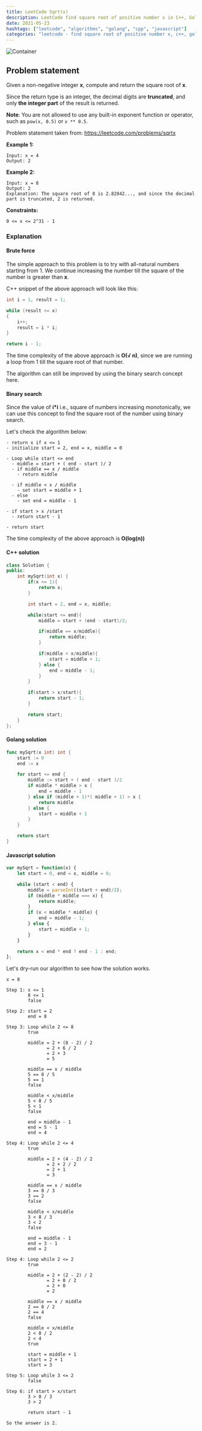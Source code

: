 ```yaml
---
title: LeetCode Sqrt(x)
description: LeetCode find square root of positive number x in C++, Golang and Javascript
date: 2021-05-23
hashtags: ["leetcode", "algorithms", "golang", "cpp", "javascript"]
categories: "leetcode - find square root of positive number x, c++, golang, javascript"
---
```


![Container](./../square-root.png)

## Problem statement

Given a non-negative integer **x**, compute and return the square root of **x**.

Since the return type is an integer, the decimal digits are **truncated**,
and only **the integer part** of the result is returned.

**Note**: You are not allowed to use any built-in exponent function or operator, such as
`pow(x, 0.5)` or `x ** 0.5`.

Problem statement taken from: <a href='https://leetcode.com/problems/sqrtx' target='_blank'>https://leetcode.com/problems/sqrtx</a>

**Example 1:**

```
Input: x = 4
Output: 2
```

**Example 2:**

```
Input: x = 8
Output: 2
Explanation: The square root of 8 is 2.82842..., and since the decimal part is truncated, 2 is returned.
```

**Constraints:**

```
0 <= x <= 2^31 - 1
```

### Explanation

#### Brute force

The simple approach to this problem is to try with all-natural numbers starting from 1.
We continue increasing the number till the square of the number is greater than **x**.

C++ snippet of the above approach will look like this:

```cpp
int i = 1, result = 1;

while (result <= x)
{
    i++;
    result = i * i;
}

return i - 1;
```

The time complexity of the above approach is **O(√ n)**, since we are running
a loop from 1 till the square root of that number.

The algorithm can still be improved by using the binary search concept here.

#### Binary search

Since the value of **i*i** i.e., square of numbers increasing monotonically,
we can use this concept to find the square root of the number using
binary search.

Let's check the algorithm below:

```
- return x if x <= 1
- initialize start = 2, end = x, middle = 0

- Loop while start <= end
  - middle = start + ( end - start )/ 2
  - if middle == x / middle
    - return middle

  - if middle < x / middle
    - set start = middle + 1
  - else
    - set end = middle - 1

- if start > x /start
  - return start - 1

- return start
```

The time complexity of the above approach is **O(log(n))**

#### C++ solution

```cpp
class Solution {
public:
    int mySqrt(int x) {
        if(x <= 1){
            return x;
        }

        int start = 2, end = x, middle;

        while(start <= end){
            middle = start + (end - start)/2;

            if(middle == x/middle){
                return middle;
            }

            if(middle < x/middle){
                start = middle + 1;
            } else {
                end = middle - 1;
            }
        }

        if(start > x/start){
            return start - 1;
        }

        return start;
    }
};
```

#### Golang solution

```go
func mySqrt(x int) int {
    start := 0
    end := x

    for start <= end {
		middle := start + ( end - start )/2
		if middle * middle > x {
			end = middle - 1
		} else if (middle + 1)*( middle + 1) > x {
			return middle
		} else {
			start = middle + 1
		}
	}

    return start
}
```

#### Javascript solution

```javascript
var mySqrt = function(x) {
    let start = 0, end = x, middle = 0;

    while (start < end) {
        middle = parseInt((start + end)/2);
        if (middle * middle === x) {
            return middle;
        }
        if (x < middle * middle) {
            end = middle - 1;
        } else {
            start = middle + 1;
        }
    }

    return x < end * end ? end - 1 : end;
};
```

Let's dry-run our algorithm to see how the solution works.

```
x = 8

Step 1: x <= 1
        8 <= 1
        false

Step 2: start = 2
        end = 8

Step 3: Loop while 2 <= 8
        true

        middle = 2 + (8 - 2) / 2
               = 2 + 6 / 2
               = 2 + 3
               = 5

        middle == x / middle
        5 == 8 / 5
        5 == 1
        false

        middle < x/middle
        5 < 8 / 5
        5 < 1
        false

        end = middle - 1
        end = 5 - 1
        end = 4

Step 4: Loop while 2 <= 4
        true

        middle = 2 + (4 - 2) / 2
               = 2 + 2 / 2
               = 2 + 1
               = 3

        middle == x / middle
        3 == 8 / 3
        3 == 2
        false

        middle < x/middle
        3 < 8 / 3
        3 < 2
        false

        end = middle - 1
        end = 3 - 1
        end = 2

Step 4: Loop while 2 <= 2
        true

        middle = 2 + (2 - 2) / 2
               = 2 + 0 / 2
               = 2 + 0
               = 2

        middle == x / middle
        2 == 8 / 2
        2 == 4
        false

        middle < x/middle
        2 < 8 / 2
        2 < 4
        true

        start = middle + 1
        start = 2 + 1
        start = 3

Step 5: Loop while 3 <= 2
        false

Step 6: if start > x/start
        3 > 8 / 3
        3 > 2

        return start - 1

So the answer is 2.
```
